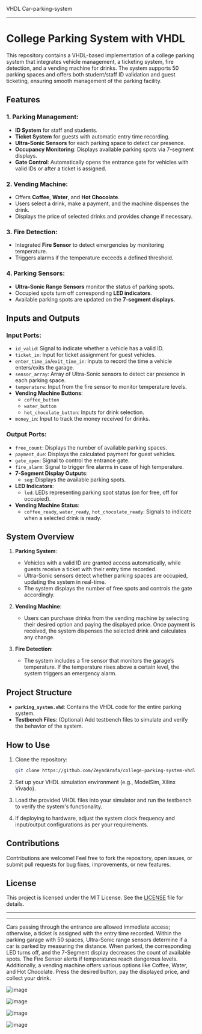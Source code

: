 VHDL Car-parking-system

--------------------------------------------------------------------------------------------------------------------------------------------------------------------------------------
# College Parking System with VHDL

This repository contains a VHDL-based implementation of a college parking system that integrates vehicle management, a ticketing system, fire detection, and a vending machine for drinks. The system supports 50 parking spaces and offers both student/staff ID validation and guest ticketing, ensuring smooth management of the parking facility.

## Features

### 1. **Parking Management:**
- **ID System** for staff and students.
- **Ticket System** for guests with automatic entry time recording.
- **Ultra-Sonic Sensors** for each parking space to detect car presence.
- **Occupancy Monitoring**: Displays available parking spots via 7-segment displays.
- **Gate Control**: Automatically opens the entrance gate for vehicles with valid IDs or after a ticket is assigned.

### 2. **Vending Machine:**
- Offers **Coffee**, **Water**, and **Hot Chocolate**.
- Users select a drink, make a payment, and the machine dispenses the drink.
- Displays the price of selected drinks and provides change if necessary.

### 3. **Fire Detection:**
- Integrated **Fire Sensor** to detect emergencies by monitoring temperature.
- Triggers alarms if the temperature exceeds a defined threshold.

### 4. **Parking Sensors:**
- **Ultra-Sonic Range Sensors** monitor the status of parking spots.
- Occupied spots turn off corresponding **LED indicators**.
- Available parking spots are updated on the **7-segment displays**.

## Inputs and Outputs

### Input Ports:
- `id_valid`: Signal to indicate whether a vehicle has a valid ID.
- `ticket_in`: Input for ticket assignment for guest vehicles.
- `enter_time_in`/`exit_time_in`: Inputs to record the time a vehicle enters/exits the garage.
- `sensor_array`: Array of Ultra-Sonic sensors to detect car presence in each parking space.
- `temperature`: Input from the fire sensor to monitor temperature levels.
- **Vending Machine Buttons**:
  - `coffee_button`
  - `water_button`
  - `hot_chocolate_button`: Inputs for drink selection.
- `money_in`: Input to track the money received for drinks.

### Output Ports:
- `free_count`: Displays the number of available parking spaces.
- `payment_due`: Displays the calculated payment for guest vehicles.
- `gate_open`: Signal to control the entrance gate.
- `fire_alarm`: Signal to trigger fire alarms in case of high temperature.
- **7-Segment Display Outputs**:
  - `seg`: Displays the available parking spots.
- **LED Indicators**:
  - `led`: LEDs representing parking spot status (on for free, off for occupied).
- **Vending Machine Status**:
  - `coffee_ready`, `water_ready`, `hot_chocolate_ready`: Signals to indicate when a selected drink is ready.

## System Overview

1. **Parking System**: 
   - Vehicles with a valid ID are granted access automatically, while guests receive a ticket with their entry time recorded.
   - Ultra-Sonic sensors detect whether parking spaces are occupied, updating the system in real-time.
   - The system displays the number of free spots and controls the gate accordingly.

2. **Vending Machine**: 
   - Users can purchase drinks from the vending machine by selecting their desired option and paying the displayed price. Once payment is received, the system dispenses the selected drink and calculates any change.

3. **Fire Detection**: 
   - The system includes a fire sensor that monitors the garage’s temperature. If the temperature rises above a certain level, the system triggers an emergency alarm.

## Project Structure

- **`parking_system.vhd`**: Contains the VHDL code for the entire parking system.
- **Testbench Files**: (Optional) Add testbench files to simulate and verify the behavior of the system.

## How to Use

1. Clone the repository:
   ```bash
   git clone https://github.com/ZeyadArafa/college-parking-system-vhdl.git
   ```

2. Set up your VHDL simulation environment (e.g., ModelSim, Xilinx Vivado).

3. Load the provided VHDL files into your simulator and run the testbench to verify the system's functionality.

4. If deploying to hardware, adjust the system clock frequency and input/output configurations as per your requirements.

## Contributions

Contributions are welcome! Feel free to fork the repository, open issues, or submit pull requests for bug fixes, improvements, or new features.

## License

This project is licensed under the MIT License. See the [LICENSE](LICENSE) file for details.

---

--------------------------------------------------------------------------------------------------------------------------------------------------------------------------------------

Cars passing through the entrance are allowed immediate access; otherwise, a ticket is assigned with the entry time recorded. Within the parking garage with 50 spaces, Ultra-Sonic range sensors determine if a car is parked by measuring the distance. When parked, the corresponding LED turns off, and the 7-Segment display decreases the count of available spots. The Fire Sensor alerts if temperatures reach dangerous levels. Additionally, a vending machine offers various options like Coffee, Water, and Hot Chocolate. Press the desired button, pay the displayed price, and collect your drink.



![image](https://github.com/ZeyadArafa/Car-Parking-System-/assets/121558294/6fa53b7a-8b33-4b9f-ad74-c009fd724d68)


![image](https://github.com/ZeyadArafa/Car-Parking-System-/assets/121558294/b8f344a1-7e73-48cf-b95f-160fc83726dd)


![image](https://github.com/ZeyadArafa/Car-Parking-System-/assets/121558294/9f291560-0d53-404b-9537-ca21561c61c9)


![image](https://github.com/ZeyadArafa/Car-Parking-System-/assets/121558294/58957fcb-4b69-449c-a65f-4b4bd45c195e)

